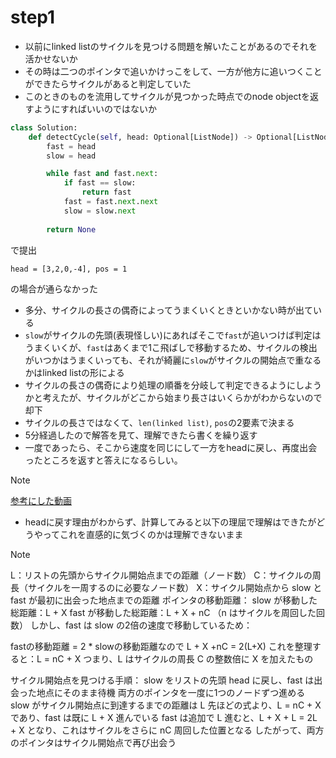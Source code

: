 # step1
- 以前にlinked listのサイクルを見つける問題を解いたことがあるのでそれを活かせないか
- その時は二つのポインタで追いかけっこをして、一方が他方に追いつくことができたらサイクルがあると判定していた
- このときのものを流用してサイクルが見つかった時点でのnode objectを返すようにすればいいのではないか

```python
class Solution:
    def detectCycle(self, head: Optional[ListNode]) -> Optional[ListNode]:
        fast = head
        slow = head

        while fast and fast.next:
            if fast == slow:
                return fast
            fast = fast.next.next
            slow = slow.next
        
        return None
```
で提出
```
head = [3,2,0,-4], pos = 1
```
の場合が通らなかった

- 多分、サイクルの長さの偶奇によってうまくいくときといかない時が出ている
- `slow`がサイクルの先頭(表現怪しい)にあればそこで`fast`が追いつけば判定はうまくいくが、`fast`はあくまで1こ飛ばしで移動するため、サイクルの検出がいつかはうまくいっても、それが綺麗に`slow`がサイクルの開始点で重なるかはlinked listの形による
- サイクルの長さの偶奇により処理の順番を分岐して判定できるようにしようかと考えたが、サイクルがどこから始まり長さはいくらかがわからないので却下
- サイクルの長さではなくて、`len(linked list)`, `pos`の2要素で決まる
- 5分経過したので解答を見て、理解できたら書くを繰り返す
- 一度であったら、そこから速度を同じにして一方をheadに戻し、再度出会ったところを返すと答えになるらしい。

> [!NOTE]
> [参考にした動画](https://www.youtube.com/watch?v=pfA0VuvwpVg)

- headに戻す理由がわからず、計算してみると以下の理屈で理解はできたがどうやってこれを直感的に気づくのかは理解できないまま

> [!NOTE]
> L：リストの先頭からサイクル開始点までの距離（ノード数）
> C：サイクルの周長（サイクルを一周するのに必要なノード数）
> X：サイクル開始点から slow と fast が最初に出会った地点までの距離
> ポインタの移動距離：
> slow が移動した総距離：L + X
> fast が移動した総距離：L + X + nC （n はサイクルを周回した回数）
> しかし、fast は slow の2倍の速度で移動しているため：
> 
> fastの移動距離 = 2 * slowの移動距離なので L + X +nC = 2(L+X)
> これを整理すると：L = nC + X 
> つまり、L はサイクルの周長 C の整数倍に X を加えたもの
> 
> サイクル開始点を見つける手順：
> slow をリストの先頭 head に戻し、fast は出会った地点にそのまま待機
> 両方のポインタを一度に1つのノードずつ進める
> slow がサイクル開始点に到達するまでの距離は L 
> 先ほどの式より、L = nC + X であり、fast は既に L + X 進んでいる
> fast は追加で L 進むと、L + X + L = 2L + X となり、これはサイクルをさらに nC 周回した位置となる
> したがって、両方のポインタはサイクル開始点で再び出会う



